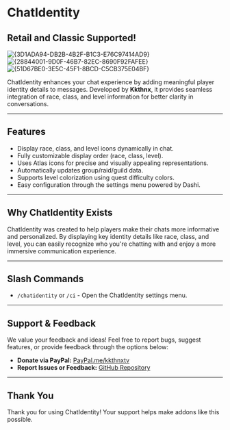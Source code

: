 # ChatIdentity
## Retail and Classic Supported!

![{3D1ADA94-DB2B-4B2F-B1C3-E76C97414AD9}](https://github.com/user-attachments/assets/4240fa4d-ee38-4a49-a63d-4ff1f4f63470)   
![{28844001-9D0F-46B7-82EC-8690F92FAFEE}](https://github.com/user-attachments/assets/4181e073-1207-460b-a075-204608e9ac12)   
![{51D67BE0-3E5C-45F1-8BCD-C5CB375E04BF}](https://github.com/user-attachments/assets/96ad1ae8-5523-4d00-8bae-b7277ddf5e40)

ChatIdentity enhances your chat experience by adding meaningful player identity details to messages. Developed by **Kkthnx**, it provides seamless integration of race, class, and level information for better clarity in conversations.

---

## Features

- Display race, class, and level icons dynamically in chat.
- Fully customizable display order (race, class, level).
- Uses Atlas icons for precise and visually appealing representations.
- Automatically updates group/raid/guild data.
- Supports level colorization using quest difficulty colors.
- Easy configuration through the settings menu powered by Dashi.

---

## Why ChatIdentity Exists

ChatIdentity was created to help players make their chats more informative and personalized. By displaying key identity details like race, class, and level, you can easily recognize who you're chatting with and enjoy a more immersive communication experience.

---

## Slash Commands

- `/chatidentity` or `/ci` - Open the ChatIdentity settings menu.

---

## Support & Feedback

We value your feedback and ideas! Feel free to report bugs, suggest features, or provide feedback through the options below:

- **Donate via PayPal:** [PayPal.me/kkthnxtv](https://www.paypal.com/paypalme/kkthnxtv)
- **Report Issues or Feedback:** [GitHub Repository](https://github.com/Kkthnx-Wow/ChatIdentity)

---

## Thank You

Thank you for using ChatIdentity! Your support helps make addons like this possible.
